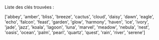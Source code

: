 Liste des clés trouvées :

['abbey', 'amber', 'bliss', 'breeze', 'cactus', 'cloud', 'daisy', 'dawn', 'eagle', 'echo', 'falcon', 
 'feast', 'garden', 'glow', 'harmony', 'haven', 'ice', 'ivory', 'jade', 'jazz', 'koala', 'lagoon', 'luna', 
 'marvel', 'meadow', 'nebula', 'nest', 'oasis', 
 'ocean', 'palm', 'pearl', 'quartz', 'quest', 'rain', 'river', 'serene']
